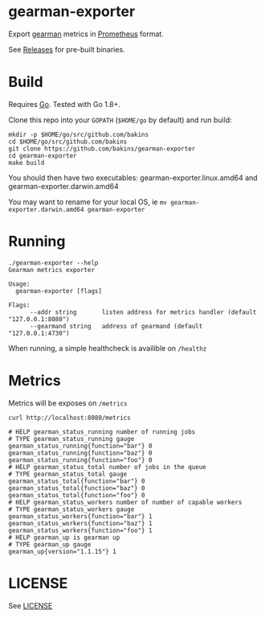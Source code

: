 gearman-exporter
================

Export [gearman](http://gearman.org/) metrics in [Prometheus](https://prometheus.io/) format.

See [Releases](https://github.com/bakins/gearman-exporter/releases) for pre-built binaries.

Build
=====

Requires [Go](https://golang.org/doc/install). Tested with Go 1.8+.

Clone this repo into your `GOPATH` (`$HOME/go` by default) and run build:

```
mkdir -p $HOME/go/src/github.com/bakins
cd $HOME/go/src/github.com/bakins
git clone https://github.com/bakins/gearman-exporter
cd gearman-exporter
make build
```

You should then have two executables: gearman-exporter.linux.amd64 and gearman-exporter.darwin.amd64

You may want to rename for your local OS, ie `mv gearman-exporter.darwin.amd64 gearman-exporter`

Running
=======

```
./gearman-exporter --help
Gearman metrics exporter

Usage:
  gearman-exporter [flags]

Flags:
      --addr string       listen address for metrics handler (default "127.0.0.1:8080")
      --gearmand string   address of gearmand (default "127.0.0.1:4730")
```

When running, a simple healthcheck is availible on `/healthz`

Metrics
=======

Metrics will be exposes on `/metrics`

```
curl http://localhost:8080/metrics

# HELP gearman_status_running number of running jobs
# TYPE gearman_status_running gauge
gearman_status_running{function="bar"} 0
gearman_status_running{function="baz"} 0
gearman_status_running{function="foo"} 0
# HELP gearman_status_total number of jobs in the queue
# TYPE gearman_status_total gauge
gearman_status_total{function="bar"} 0
gearman_status_total{function="baz"} 0
gearman_status_total{function="foo"} 0
# HELP gearman_status_workers number of number of capable workers
# TYPE gearman_status_workers gauge
gearman_status_workers{function="bar"} 1
gearman_status_workers{function="baz"} 1
gearman_status_workers{function="foo"} 1
# HELP gearman_up is gearman up
# TYPE gearman_up gauge
gearman_up{version="1.1.15"} 1
```

LICENSE
========

See [LICENSE](./LICENSE)
